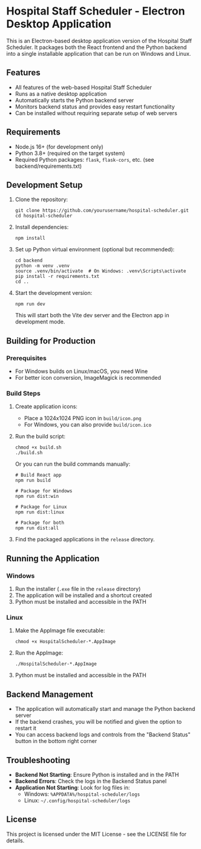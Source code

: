 # Hospital Staff Scheduler - Electron Desktop Application

This is an Electron-based desktop application version of the Hospital Staff Scheduler. It packages both the React frontend and the Python backend into a single installable application that can be run on Windows and Linux.

## Features

- All features of the web-based Hospital Staff Scheduler
- Runs as a native desktop application
- Automatically starts the Python backend server
- Monitors backend status and provides easy restart functionality
- Can be installed without requiring separate setup of web servers

## Requirements

- Node.js 16+ (for development only)
- Python 3.8+ (required on the target system)
- Required Python packages: `flask`, `flask-cors`, etc. (see backend/requirements.txt)

## Development Setup

1. Clone the repository:
   ```
   git clone https://github.com/yourusername/hospital-scheduler.git
   cd hospital-scheduler
   ```

2. Install dependencies:
   ```
   npm install
   ```

3. Set up Python virtual environment (optional but recommended):
   ```
   cd backend
   python -m venv .venv
   source .venv/bin/activate  # On Windows: .venv\Scripts\activate
   pip install -r requirements.txt
   cd ..
   ```

4. Start the development version:
   ```
   npm run dev
   ```

   This will start both the Vite dev server and the Electron app in development mode.

## Building for Production

### Prerequisites

- For Windows builds on Linux/macOS, you need Wine
- For better icon conversion, ImageMagick is recommended

### Build Steps

1. Create application icons:
   - Place a 1024x1024 PNG icon in `build/icon.png`
   - For Windows, you can also provide `build/icon.ico`

2. Run the build script:
   ```
   chmod +x build.sh
   ./build.sh
   ```

   Or you can run the build commands manually:

   ```
   # Build React app
   npm run build
   
   # Package for Windows
   npm run dist:win
   
   # Package for Linux
   npm run dist:linux
   
   # Package for both
   npm run dist:all
   ```

3. Find the packaged applications in the `release` directory.

## Running the Application

### Windows

1. Run the installer (`.exe` file in the `release` directory)
2. The application will be installed and a shortcut created
3. Python must be installed and accessible in the PATH

### Linux

1. Make the AppImage file executable:
   ```
   chmod +x HospitalScheduler-*.AppImage
   ```

2. Run the AppImage:
   ```
   ./HospitalScheduler-*.AppImage
   ```

3. Python must be installed and accessible in the PATH

## Backend Management

- The application will automatically start and manage the Python backend server
- If the backend crashes, you will be notified and given the option to restart it
- You can access backend logs and controls from the "Backend Status" button in the bottom right corner

## Troubleshooting

- **Backend Not Starting**: Ensure Python is installed and in the PATH
- **Backend Errors**: Check the logs in the Backend Status panel
- **Application Not Starting**: Look for log files in:
  - Windows: `%APPDATA%/hospital-scheduler/logs`
  - Linux: `~/.config/hospital-scheduler/logs`

## License

This project is licensed under the MIT License - see the LICENSE file for details.